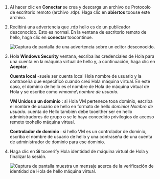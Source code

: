 1. Al hacer clic en **Conectar** se crea y descarga un archivo de Protocolo de escritorio remoto (archivo .rdp). Haga clic en **abiertos** toouse este archivo.
2. Recibirá una advertencia que .rdp hello es de un publicador desconocido. Esto es normal. En la ventana de escritorio remoto de hello, haga clic en **conectar** toocontinue.
   
    ![Captura de pantalla de una advertencia sobre un editor desconocido.](./media/virtual-machines-log-on-win-server/rdp-warn.png)
3. Hola **Windows Security** ventana, escriba las credenciales de Hola para una cuenta en la máquina virtual de hello y, a continuación, haga clic en **Aceptar**.
   
     **Cuenta local** -suele ser cuenta local Hola nombre de usuario y la contraseña que especificó cuando creó Hola máquina virtual. En este caso, el dominio de hello es el nombre de Hola de máquina virtual de Hola y se escribe como *vmname*&#92; *nombre de usuario*.  
   
    **VM Unidos a un dominio** : si Hola VM pertenece tooa dominio, escriba el nombre de usuario de hello en formato de hello *dominio*&#92; *Nombre de usuario*. cuenta de Hello también debe tooeither ser en hello administradores de grupo o se le haya concedido privilegios de acceso remoto toohello máquina virtual.
   
    **Controlador de dominio** : si hello VM es un controlador de dominio, escriba el nombre de usuario de hello y una contraseña de una cuenta de administrador de dominio para ese dominio.
4. Haga clic en **Sí** tooverify Hola identidad de máquina virtual de Hola y finalizar la sesión.
   
   ![Captura de pantalla muestra un mensaje acerca de la verificación de identidad de Hola de hello máquina virtual.](./media/virtual-machines-log-on-win-server/cert-warning.png)

